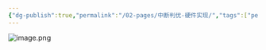 ```yaml
---
{"dg-publish":true,"permalink":"/02-pages/中断判优-硬件实现/","tags":["personal/blog"]}
---
```


![image.png](https://yelanyanyu-img-bed.oss-cn-hangzhou.aliyuncs.com/img/blog/2024/07/20240712212748.png)
